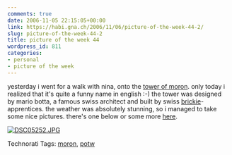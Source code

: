 ```yaml
---
comments: true
date: 2006-11-05 22:15:05+00:00
link: https://habi.gna.ch/2006/11/06/picture-of-the-week-44-2/
slug: picture-of-the-week-44-2
title: picture of the week 44
wordpress_id: 811
categories:
- personal
- picture of the week
---
```


yesterday i went for a walk with nina, onto the [tower of moron](http://www.tourdemoron.ch/). only today i realized that it's quite a funny name in english :-)
the tower was designed by mario botta, a famous swiss architect and built by swiss [brickie](http://www.dict.cc/?s=brickie)-apprentices. the weather was absolutely stunning, so i managed to take some nice pictures. there's one below or some more [here](https://flickr.com/photos/habi/tags/moron).



[![DSC05252.JPG](https://habi.gna.ch/wp-content/uploads/2006/11/images/DSC05252-tm.jpg)](https://habi.gna.ch/wp-content/uploads/2006/11/images/DSC05252.jpg)




Technorati Tags: [moron](http://www.technorati.com/tag/moron), [potw](http://www.technorati.com/tag/potw)
